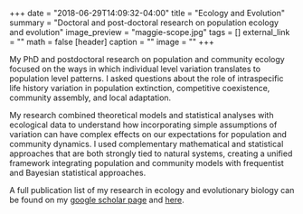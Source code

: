 +++
date = "2018-06-29T14:09:32-04:00"
title = "Ecology and Evolution"
summary = "Doctoral and post-doctoral research on population ecology and evolution"
image_preview = "maggie-scope.jpg"
tags = []
external_link = ""
math = false
[header]
caption = ""
image = ""
+++

My PhD and postdoctoral research on population and community ecology focused on the ways in which individual level variation translates to population level patterns. I asked questions about the role of intraspecific life history variation in population extinction, competitive coexistence, community assembly, and local adaptation. 

My research combined theoretical models and statistical analyses with ecological data to understand how incorporating simple assumptions of variation can have complex effects on our expectations for population and community dynamics. I used complementary mathematical and statistical approaches that are both strongly tied to natural systems, creating a unified framework integrating population and community models with frequentist and Bayesian statistical approaches.

A full publication list of my research in ecology and evolutionary biology can be found on my [google scholar page](https://scholar.google.com/citations?user=vAlHa8wAAAAJ) and [here](publication/full_pub_list).


